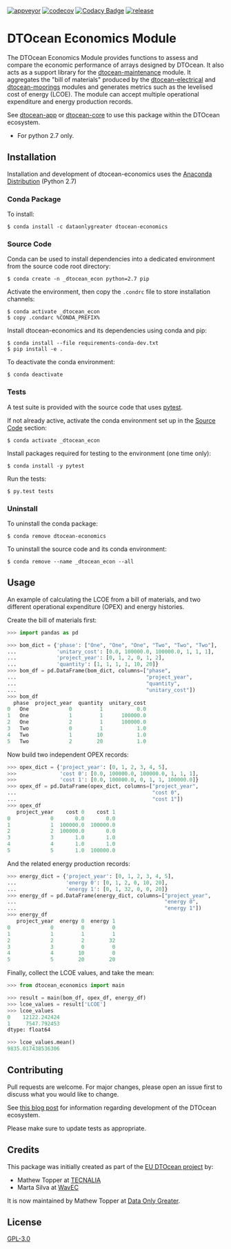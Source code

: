 [![appveyor](https://ci.appveyor.com/api/projects/status/github/DTOcean/dtocean-economics?branch=master&svg=true)](https://ci.appveyor.com/project/DTOcean/dtocean-economics)
[![codecov](https://codecov.io/gh/DTOcean/dtocean-economics/branch/master/graph/badge.svg)](https://codecov.io/gh/DTOcean/dtocean-economics)
[![Codacy Badge](https://api.codacy.com/project/badge/Grade/bb34506cc82f4df883178a6e64619eaf)](https://www.codacy.com/project/H0R5E/dtocean-economics/dashboard?utm_source=github.com&amp;utm_medium=referral&amp;utm_content=DTOcean/dtocean-economics&amp;utm_campaign=Badge_Grade_Dashboard&amp;branchId=8410911)
[![release](https://img.shields.io/github/release/DTOcean/dtocean-economics.svg)](https://github.com/DTOcean/dtocean-economics/releases/latest)

# DTOcean Economics Module

The DTOcean Economics Module provides functions to assess and compare the 
economic performance of arrays designed by DTOcean. It also acts as a support 
library for the [dtocean-maintenance]( 
https://github.com/DTOcean/dtocean-maintenance) module. It aggregates the "bill 
of materials" produced by the [dtocean-electrical]( 
https://github.com/DTOcean/dtocean-electrical) and [dtocean-moorings]( 
https://github.com/DTOcean/dtocean-moorings) modules and generates metrics such 
as the levelised cost of energy (LCOE). The module can accept multiple 
operational expenditure and energy production records.


See [dtocean-app](https://github.com/DTOcean/dtocean-app) or [dtocean-core](
https://github.com/DTOcean/dtocean-app) to use this package within the DTOcean
ecosystem.

* For python 2.7 only.

## Installation

Installation and development of dtocean-economics uses the [Anaconda 
Distribution](https://www.anaconda.com/distribution/) (Python 2.7)

### Conda Package

To install:

```
$ conda install -c dataonlygreater dtocean-economics
```

### Source Code

Conda can be used to install dependencies into a dedicated environment from
the source code root directory:

```
$ conda create -n _dtocean_econ python=2.7 pip
```

Activate the environment, then copy the `.condrc` file to store installation  
channels:

```
$ conda activate _dtocean_econ
$ copy .condarc %CONDA_PREFIX%
```

Install dtocean-economics and its dependencies using conda and pip:

```
$ conda install --file requirements-conda-dev.txt
$ pip install -e .
```

To deactivate the conda environment:

```
$ conda deactivate
```

### Tests

A test suite is provided with the source code that uses [pytest](
https://docs.pytest.org).

If not already active, activate the conda environment set up in the [Source 
Code](#source-code) section:

```
$ conda activate _dtocean_econ
```

Install packages required for testing to the environment (one time only):

```
$ conda install -y pytest
```

Run the tests:

``` 
$ py.test tests
```

### Uninstall

To uninstall the conda package:

```
$ conda remove dtocean-economics
```

To uninstall the source code and its conda environment:

```
$ conda remove --name _dtocean_econ --all
```

## Usage

An example of calculating the LCOE from a bill of materials, and two different
operational expenditure (OPEX) and energy histories.

Create the bill of materials first:

```python
>>> import pandas as pd

>>> bom_dict = {'phase': ["One", "One", "One", "Two", "Two", "Two"],
...             'unitary_cost': [0.0, 100000.0, 100000.0, 1, 1, 1],
...             'project_year': [0, 1, 2, 0, 1, 2],
...             'quantity': [1, 1, 1, 1, 10, 20]}
>>> bom_df = pd.DataFrame(bom_dict, columns=["phase",
...                                          "project_year",
...                                          "quantity",
...                                          "unitary_cost"])
>>> bom_df
  phase  project_year  quantity  unitary_cost
0   One             0         1           0.0
1   One             1         1      100000.0
2   One             2         1      100000.0
3   Two             0         1           1.0
4   Two             1        10           1.0
5   Two             2        20           1.0
```

Now build two independent OPEX records:

```python
>>> opex_dict = {'project_year': [0, 1, 2, 3, 4, 5],
>>>              'cost 0': [0.0, 100000.0, 100000.0, 1, 1, 1],
>>>              'cost 1': [0.0, 100000.0, 0, 1, 1, 100000.0]}
>>> opex_df = pd.DataFrame(opex_dict, columns=["project_year",
...                                            "cost 0",
...                                            "cost 1"])
>>> opex_df
   project_year    cost 0    cost 1
0             0       0.0       0.0
1             1  100000.0  100000.0
2             2  100000.0       0.0
3             3       1.0       1.0
4             4       1.0       1.0
5             5       1.0  100000.0
```

And the related energy production records:

```python
>>> energy_dict = {'project_year': [0, 1, 2, 3, 4, 5],
...                'energy 0': [0, 1, 2, 0, 10, 20],
...                'energy 1': [0, 1, 32, 0, 0, 20]}
>>> energy_df = pd.DataFrame(energy_dict, columns=["project_year",
...                                                "energy 0",
...                                                "energy 1"])
>>> energy_df
   project_year  energy 0  energy 1
0             0         0         0
1             1         1         1
2             2         2        32
3             3         0         0
4             4        10         0
5             5        20        20
```

Finally, collect the LCOE values, and take the mean:

```python
>>> from dtocean_economics import main

>>> result = main(bom_df, opex_df, energy_df)
>>> lcoe_values = result['LCOE']
>>> lcoe_values
0    12122.242424
1     7547.792453
dtype: float64

>>> lcoe_values.mean()
9835.017438536306
```

## Contributing

Pull requests are welcome. For major changes, please open an issue first to
discuss what you would like to change.

See [this blog post](
https://www.dataonlygreater.com/latest/professional/2017/03/09/dtocean-development-change-management/)
for information regarding development of the DTOcean ecosystem.

Please make sure to update tests as appropriate.

## Credits

This package was initially created as part of the [EU DTOcean project](
https://www.dtoceanplus.eu/About-DTOceanPlus/History) by:

 * Mathew Topper at [TECNALIA](https://www.tecnalia.com)
 * Marta Silva at [WavEC](https://www.wavec.org/)

It is now maintained by Mathew Topper at [Data Only Greater](
https://www.dataonlygreater.com/).

## License

[GPL-3.0](https://choosealicense.com/licenses/gpl-3.0/)
